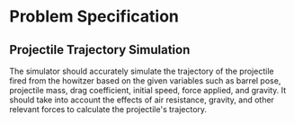 # Problem Specification

## Projectile Trajectory Simulation
The simulator should accurately simulate the trajectory of the projectile fired from the howitzer based on the given variables such as barrel pose, projectile mass, drag coefficient, initial speed, force applied, and gravity. It should take into account the effects of air resistance, gravity, and other relevant forces to calculate the projectile's trajectory.
